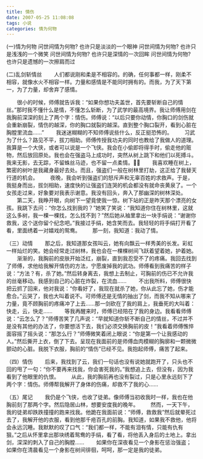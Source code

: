 ```yaml
---
title: 情伤
date: 2007-05-25 11:08:08
tags: 小说
categories: 情为何物
---
```

(一)情为何物
问世间情为何物?
也许只是淡淡的一个眼神
问世间情为何物?
也许只是浅浅的一个微笑
问世间情为何物?
也许只是深情的一次回眸
问世间情为何物?
也许只是遗憾的一次擦肩而过
<!-- more -->
(二)乱剑斩情丝
&emsp;&emsp;人们都说刚和柔是不相容的。的确，任何事都一样，刚柔不相容，就像水火不相容一样。力量和感情是不能同时拥有的。而我，为了天下第一，为了力量，却舍弃了感情。

&emsp;&emsp;很小的时候，师傅就告诉我：“如果你想功夫盖世，首先要斩断自己的情丝。”那时我不懂什么是情，不懂怎么斩断，为了武学的最高境界。我让师傅用剑在我胸前深深的刻上了两个字：情伤。师傅说：“以后只要你动情，你胸口的剑伤就会重新崩裂，情伤的越深，你的胸口就裂的越深。直到整个胸口裂开，看到心脏在胸膛里流血……”
&emsp;&emsp;我迷迷糊糊的不知师傅说些什么，反正挺恐怖的。
&emsp;&emsp;习武为了什么？路见不平，拔刀相助。师傅传授我功夫的同时也教给了我做人的道理。我算是一个大侠，或者可以说是一个飞侠。我会在小偷即将得手时，偷走他的赃物，然后放回原处。我也会在强盗马上成功时，突然从树上跳下和他们以死搏斗。我来无影，去无踪，不留蛛丝马迹，也不留一点柔情。
&emsp;&emsp;我喜欢睡在树上，繁密的树叶是我藏身最好去处。而且，强盗们一般在树林里打劫，这正给了我替天行道的机会。
&emsp;&emsp;夜晚，我会听到强盗们的怒斥声和无辜百姓的求救声。于是，我挺身而出，拔剑相助，速度快的让强盗们连哭的机会都没有就命丧黄泉了。一个女孩走过来，好象要对我表示谢意。我没有回头，奔入了那幽深的树林深处。
&emsp;&emsp;第二天，我睁开眼，向树下一望竟使我一惊。树下站的正是昨天那个漂亮的女孩。我跳下去问：“你怎么找到我的？”她笑了笑说：“我知道你住在树林里，这就这么多树，我一棵一棵找，怎么找不到？”然后她从袖里拿出一块手绢说：“谢谢你救我，这个送你留个纪念吧。”我接过手绢，她含笑而去。我轻轻的将手绢打开看了看，里面绣着一对嬉戏的鸳鸯。
&emsp;&emsp;那一刻，我知道：我动了情。

（三）动情
&emsp;&emsp;那之后，我知道那女孩叫云，她有向飘云一样秀美的长发。彩虹一样灿烂的笑。她会经常走过树林，我也会在一棵棵树间飞跃着望着她，护着她。
&emsp;&emsp;渐渐的，我胸前的皮肤开始泛红，崩裂，直到我忍受不了的疼痛。我回去找到了师傅，求他给我解开情伤的方法，宁愿废掉我的武功。师傅看到我痛苦的样子说：“方法？有，杀了她。”然后转身离去，我想上去制止，可胸前的伤已不允许我的丝毫移动。我感到自己的心脏在炸裂，在流血……
&emsp;&emsp;不出我所料，师傅很快把云抓了回来，他对我说：“你看好了，我现在就杀了她，你从此忘了她，伤才能愈合。”云哭了，我也大叫着说不。可师傅还是无情的抽出了剑，而我不知从哪来了力量，竟不顾胸前的疼痛冲了上去……那一剑砍在了我的肩上，我垂死的大叫着：快走，云，快走……
&emsp;&emsp;等我再醒来时，师傅已经陪在了我的身边。我看看师傅说：“云怎么了？”师傅苦笑了几声说：“早就知道你斩不断自己的情丝，不过并不是没有其他的办法了，你要想活下去，我们必须交换胸前的皮！”我看着师傅憔悴面容摇了摇头说：“那怎么行？”师傅微笑着闭上眼说：“你是第一个让我感动的人。”然后撕开上衣，倒了下去。呈现在我面前的是师傅血肉模糊的胸廓和一颗微微颤动的心脏。我脱下衣服，胸前的“情伤”已经不见。我抱起师傅，痛苦了起来。

（四）情伤
&emsp;&emsp;后来，我找到了云，我们一句话也没有说她就跑开了，只头也不回的甩了一句：“你不要再来找我，你会害死我的。”我想追上去，但没有，因为我看到了他眼里的仇恨。
&emsp;&emsp;从此，我的胸前再也没有裂过，只是心里永远刻下了两个字：情伤。师傅帮我解开了身体的伤痛，却救不了我的心……

（五）尾记
&emsp;&emsp;我仍是个飞侠，也收了徒弟。像师傅当初收我时一样，我也在他胸前刻了那两个字。然后隐居山林，想要安度我的晚年。
&emsp;&emsp;然而，一天下午，我的徒弟却跌跌撞撞的跑来找我。他跪在我面前说：“师傅，救救我”然后就晕死过去了，我解开他的衣服，看到他那千疮百孔的前胸。我知道，如果我不救他，他将会永远沉睡。我默默的叹了口气：“我们都一样，不能有泪有情，只能有仇有狠。”之后从怀里拿出那块绣着鸳鸯的手绢，看了看，将他丢入身后的土地上。拿出剑，深深的刺入了自己的胸膛……
&emsp;&emsp;如果你在深夜看见一个身影在惩治强盗；如果你在清晨看见一个身影在树间徘徊，呵呵，那一定是我的徒弟。
